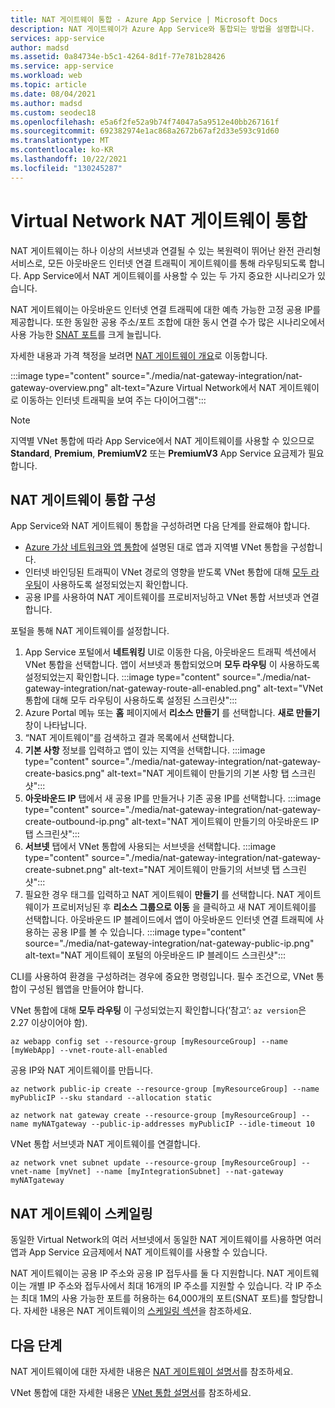 ```yaml
---
title: NAT 게이트웨이 통합 - Azure App Service | Microsoft Docs
description: NAT 게이트웨이가 Azure App Service와 통합되는 방법을 설명합니다.
services: app-service
author: madsd
ms.assetid: 0a84734e-b5c1-4264-8d1f-77e781b28426
ms.service: app-service
ms.workload: web
ms.topic: article
ms.date: 08/04/2021
ms.author: madsd
ms.custom: seodec18
ms.openlocfilehash: e5a6f2fe52a9b74f74047a5a9512e40bb267161f
ms.sourcegitcommit: 692382974e1ac868a2672b67af2d33e593c91d60
ms.translationtype: MT
ms.contentlocale: ko-KR
ms.lasthandoff: 10/22/2021
ms.locfileid: "130245287"
---
```

# <a name="virtual-network-nat-gateway-integration"></a>Virtual Network NAT 게이트웨이 통합

NAT 게이트웨이는 하나 이상의 서브넷과 연결될 수 있는 복원력이 뛰어난 완전 관리형 서비스로, 모든 아웃바운드 인터넷 연결 트래픽이 게이트웨이를 통해 라우팅되도록 합니다. App Service에서 NAT 게이트웨이를 사용할 수 있는 두 가지 중요한 시나리오가 있습니다. 

NAT 게이트웨이는 아웃바운드 인터넷 연결 트래픽에 대한 예측 가능한 고정 공용 IP를 제공합니다. 또한 동일한 공용 주소/포트 조합에 대한 동시 연결 수가 많은 시나리오에서 사용 가능한 [SNAT 포트](../troubleshoot-intermittent-outbound-connection-errors.md)를 크게 늘립니다.

자세한 내용과 가격 책정을 보려면 [NAT 게이트웨이 개요](../../virtual-network/nat-gateway/nat-overview.md)로 이동합니다.

:::image type="content" source="./media/nat-gateway-integration/nat-gateway-overview.png" alt-text="Azure Virtual Network에서 NAT 게이트웨이로 이동하는 인터넷 트래픽을 보여 주는 다이어그램":::

> [!Note] 
> 지역별 VNet 통합에 따라 App Service에서 NAT 게이트웨이를 사용할 수 있으므로 **Standard**, **Premium**, **PremiumV2** 또는 **PremiumV3** App Service 요금제가 필요합니다.

## <a name="configuring-nat-gateway-integration"></a>NAT 게이트웨이 통합 구성

App Service와 NAT 게이트웨이 통합을 구성하려면 다음 단계를 완료해야 합니다.

* [Azure 가상 네트워크와 앱 통합](../overview-vnet-integration.md)에 설명된 대로 앱과 지역별 VNet 통합을 구성합니다.
* 인터넷 바인딩된 트래픽이 VNet 경로의 영향을 받도록 VNet 통합에 대해 [모두 라우팅](../overview-vnet-integration.md#routes)이 사용하도록 설정되었는지 확인합니다.
* 공용 IP를 사용하여 NAT 게이트웨이를 프로비저닝하고 VNet 통합 서브넷과 연결합니다.

포털을 통해 NAT 게이트웨이를 설정합니다.

1. App Service 포털에서 **네트워킹** UI로 이동한 다음, 아웃바운드 트래픽 섹션에서 VNet 통합을 선택합니다. 앱이 서브넷과 통합되었으며 **모두 라우팅** 이 사용하도록 설정되었는지 확인합니다.
:::image type="content" source="./media/nat-gateway-integration/nat-gateway-route-all-enabled.png" alt-text="VNet 통합에 대해 모두 라우팅이 사용하도록 설정된 스크린샷":::
1. Azure Portal 메뉴 또는 **홈** 페이지에서 **리소스 만들기** 를 선택합니다. **새로 만들기** 창이 나타납니다.
1. “NAT 게이트웨이”를 검색하고 결과 목록에서 선택합니다.
1. **기본 사항** 정보를 입력하고 앱이 있는 지역을 선택합니다.
:::image type="content" source="./media/nat-gateway-integration/nat-gateway-create-basics.png" alt-text="NAT 게이트웨이 만들기의 기본 사항 탭 스크린샷":::
1. **아웃바운드 IP** 탭에서 새 공용 IP를 만들거나 기존 공용 IP를 선택합니다.
:::image type="content" source="./media/nat-gateway-integration/nat-gateway-create-outbound-ip.png" alt-text="NAT 게이트웨이 만들기의 아웃바운드 IP 탭 스크린샷":::
1. **서브넷** 탭에서 VNet 통합에 사용되는 서브넷을 선택합니다.
:::image type="content" source="./media/nat-gateway-integration/nat-gateway-create-subnet.png" alt-text="NAT 게이트웨이 만들기의 서브넷 탭 스크린샷":::
1. 필요한 경우 태그를 입력하고 NAT 게이트웨이 **만들기** 를 선택합니다. NAT 게이트웨이가 프로비저닝된 후 **리소스 그룹으로 이동** 을 클릭하고 새 NAT 게이트웨이를 선택합니다. 아웃바운드 IP 블레이드에서 앱이 아웃바운드 인터넷 연결 트래픽에 사용하는 공용 IP를 볼 수 있습니다.
:::image type="content" source="./media/nat-gateway-integration/nat-gateway-public-ip.png" alt-text="NAT 게이트웨이 포털의 아웃바운드 IP 블레이드 스크린샷"::: 

CLI를 사용하여 환경을 구성하려는 경우에 중요한 명령입니다. 필수 조건으로, VNet 통합이 구성된 웹앱을 만들어야 합니다.

VNet 통합에 대해 **모두 라우팅** 이 구성되었는지 확인합니다(‘참고’: `az version`은 2.27 이상이어야 함).

```azurecli-interactive
az webapp config set --resource-group [myResourceGroup] --name [myWebApp] --vnet-route-all-enabled
```

공용 IP와 NAT 게이트웨이를 만듭니다.

```azurecli-interactive
az network public-ip create --resource-group [myResourceGroup] --name myPublicIP --sku standard --allocation static

az network nat gateway create --resource-group [myResourceGroup] --name myNATgateway --public-ip-addresses myPublicIP --idle-timeout 10
```

VNet 통합 서브넷과 NAT 게이트웨이를 연결합니다.

```azurecli-interactive
az network vnet subnet update --resource-group [myResourceGroup] --vnet-name [myVnet] --name [myIntegrationSubnet] --nat-gateway myNATgateway
```

## <a name="scaling-nat-gateway"></a>NAT 게이트웨이 스케일링

동일한 Virtual Network의 여러 서브넷에서 동일한 NAT 게이트웨이를 사용하면 여러 앱과 App Service 요금제에서 NAT 게이트웨이를 사용할 수 있습니다.

NAT 게이트웨이는 공용 IP 주소와 공용 IP 접두사를 둘 다 지원합니다. NAT 게이트웨이는 개별 IP 주소와 접두사에서 최대 16개의 IP 주소를 지원할 수 있습니다. 각 IP 주소는 최대 1M의 사용 가능한 포트를 허용하는 64,000개의 포트(SNAT 포트)를 할당합니다. 자세한 내용은 NAT 게이트웨이의 [스케일링 섹션](../../virtual-network/nat-gateway/nat-gateway-resource.md#scaling)을 참조하세요.

## <a name="next-steps"></a>다음 단계
NAT 게이트웨이에 대한 자세한 내용은 [NAT 게이트웨이 설명서](../../virtual-network/nat-gateway/nat-overview.md)를 참조하세요.

VNet 통합에 대한 자세한 내용은 [VNet 통합 설명서](../overview-vnet-integration.md)를 참조하세요.